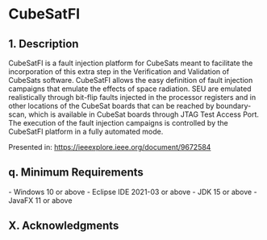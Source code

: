 # CubeSatFI

<h2> 1. Description </h2>

CubeSatFI is a fault injection platform for CubeSats meant to facilitate the incorporation of this extra step in the Verification and Validation of CubeSats software. CubeSatFI allows the easy definition of fault injection campaigns that emulate the effects of space radiation. SEU are emulated realistically through bit-flip faults injected in the processor registers and in other locations of the CubeSat boards that can be reached by boundary-scan, which is available in CubeSat boards through JTAG Test Access Port. The execution of the fault injection campaigns is controlled by the CubeSatFI platform in a fully automated mode.

Presented in: https://ieeexplore.ieee.org/document/9672584


<h2> q. Minimum Requirements </h2>
- Windows 10 or above
- Eclipse IDE 2021-03 or above
- JDK 15 or above
- JavaFX 11 or above

<h2> X. Acknowledgments </h2>

